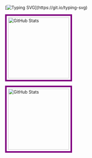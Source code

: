 [![Typing SVG](https://readme-typing-svg.herokuapp.com?font=Source+Code+Pro&pause=1000&color=FFFFFF&center=true&Center=True&width=1000&lines=Hi!+I'm+Marcelle+Castro!)](https://git.io/typing-svg)

<p>
  <img 
    alt="GitHub Stats" 
    height="200" 
    style="padding: 5px; border: 5px solid #800080;" 
    src="https://github-readme-stats.vercel.app/api?username=marczlle&show_icons=true&theme=radical&locale=pt-br"
  />

<img 
      alt="GitHub Stats" 
      height="200" 
      style = "padding: 5px; border: 5px solid #800080;"
      src="https://github-readme-stats.vercel.app/api/top-langs/?username=marczlle&theme=radical&layout=compact&custom_title=Tecnologias&langs_count=9" 
  />

</p>
